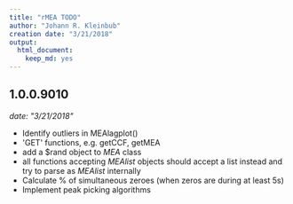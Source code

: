 ```yaml
---
title: "rMEA TODO"
author: "Johann R. Kleinbub"
creation date: "3/21/2018"
output: 
  html_document: 
    keep_md: yes
---
```




## 1.0.0.9010
_date: "3/21/2018"_
* Identify outliers in MEAlagplot()
* 'GET' functions, e.g. getCCF, getMEA
* add a $rand object to _MEA_ class
* all functions accepting _MEAlist_ objects should accept a list instead and try to parse as _MEAlist_ internally
* Calculate % of simultaneous zeroes (when zeros are during at least 5s)
* Implement peak picking algorithms
